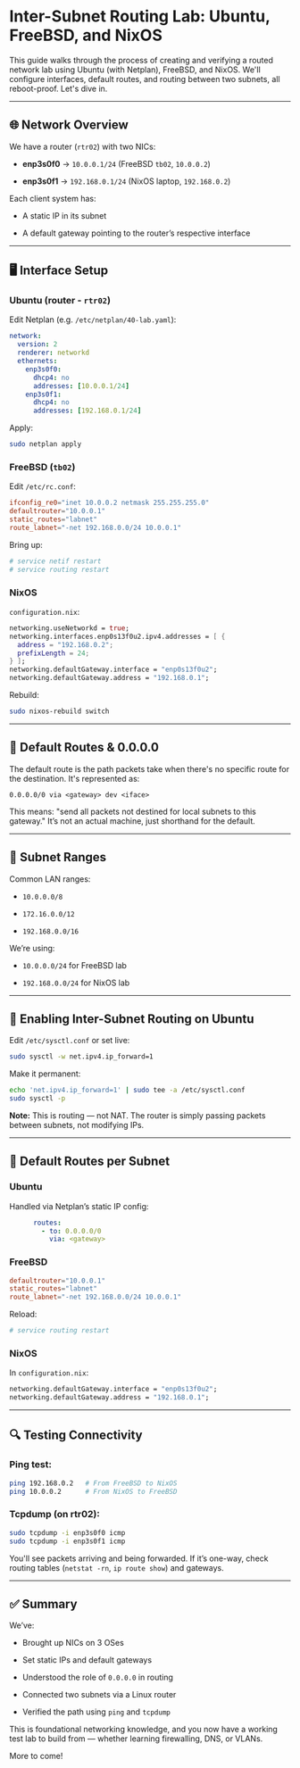 # Inter-Subnet Routing Lab: Ubuntu, FreeBSD, and NixOS

This guide walks through the process of creating and verifying a routed network lab using Ubuntu (with Netplan), FreeBSD, and NixOS. We'll configure interfaces, default routes, and routing between two subnets, all reboot-proof. Let's dive in.

---

## 🌐 Network Overview

We have a router (`rtr02`) with two NICs:

- **enp3s0f0** → `10.0.0.1/24` (FreeBSD `tb02`, `10.0.0.2`)
    
- **enp3s0f1** → `192.168.0.1/24` (NixOS laptop, `192.168.0.2`)
    

Each client system has:

- A static IP in its subnet
    
- A default gateway pointing to the router’s respective interface
    

---

## 🖥️ Interface Setup

### Ubuntu (router - `rtr02`)

Edit Netplan (e.g. `/etc/netplan/40-lab.yaml`):

```yaml
network:
  version: 2
  renderer: networkd
  ethernets:
    enp3s0f0:
      dhcp4: no
      addresses: [10.0.0.1/24]
    enp3s0f1:
      dhcp4: no
      addresses: [192.168.0.1/24]
```

Apply:

```bash
sudo netplan apply
```

### FreeBSD (`tb02`)

Edit `/etc/rc.conf`:

```conf
ifconfig_re0="inet 10.0.0.2 netmask 255.255.255.0"
defaultrouter="10.0.0.1"
static_routes="labnet"
route_labnet="-net 192.168.0.0/24 10.0.0.1"
```

Bring up:

```sh
# service netif restart
# service routing restart
```

### NixOS

`configuration.nix`:

```nix
networking.useNetworkd = true;
networking.interfaces.enp0s13f0u2.ipv4.addresses = [ {
  address = "192.168.0.2";
  prefixLength = 24;
} ];
networking.defaultGateway.interface = "enp0s13f0u2";
networking.defaultGateway.address = "192.168.0.1";
```

Rebuild:

```bash
sudo nixos-rebuild switch
```

---

## 🚪 Default Routes & 0.0.0.0

The default route is the path packets take when there's no specific route for the destination. It's represented as:

```none
0.0.0.0/0 via <gateway> dev <iface>
```

This means: "send all packets not destined for local subnets to this gateway." It’s not an actual machine, just shorthand for the default.

---

## 🧮 Subnet Ranges

Common LAN ranges:

- `10.0.0.0/8`
    
- `172.16.0.0/12`
    
- `192.168.0.0/16`
    

We’re using:

- `10.0.0.0/24` for FreeBSD lab
    
- `192.168.0.0/24` for NixOS lab
    

---

## 🔁 Enabling Inter-Subnet Routing on Ubuntu

Edit `/etc/sysctl.conf` or set live:

```bash
sudo sysctl -w net.ipv4.ip_forward=1
```

Make it permanent:

```bash
echo 'net.ipv4.ip_forward=1' | sudo tee -a /etc/sysctl.conf
sudo sysctl -p
```

**Note:** This is routing — not NAT. The router is simply passing packets between subnets, not modifying IPs.

---

## 🧭 Default Routes per Subnet

### Ubuntu

Handled via Netplan’s static IP config:

```yaml
      routes:
        - to: 0.0.0.0/0
          via: <gateway>
```

### FreeBSD

```conf
defaultrouter="10.0.0.1"
static_routes="labnet"
route_labnet="-net 192.168.0.0/24 10.0.0.1"
```

Reload:

```sh
# service routing restart
```

### NixOS

In `configuration.nix`:

```nix
networking.defaultGateway.interface = "enp0s13f0u2";
networking.defaultGateway.address = "192.168.0.1";
```

---

## 🔍 Testing Connectivity

### Ping test:

```sh
ping 192.168.0.2   # From FreeBSD to NixOS
ping 10.0.0.2      # From NixOS to FreeBSD
```

### Tcpdump (on rtr02):

```bash
sudo tcpdump -i enp3s0f0 icmp
sudo tcpdump -i enp3s0f1 icmp
```

You'll see packets arriving and being forwarded. If it’s one-way, check routing tables (`netstat -rn`, `ip route show`) and gateways.

---

## ✅ Summary

We’ve:

- Brought up NICs on 3 OSes
    
- Set static IPs and default gateways
    
- Understood the role of `0.0.0.0` in routing
    
- Connected two subnets via a Linux router
    
- Verified the path using `ping` and `tcpdump`
    

This is foundational networking knowledge, and you now have a working test lab to build from — whether learning firewalling, DNS, or VLANs.

More to come!